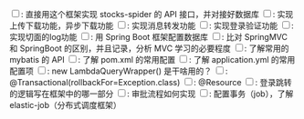 <input type="checkbox">: 直接用这个框架实现 stocks-spider 的 API 接口，并对接好数据库
<input type="checkbox">: 实现上传下载功能，异步下载功能
<input type="checkbox">: 实现消息转发功能
<input type="checkbox">: 实现登录验证功能
<input type="checkbox">: 实现切面的log功能
<input type="checkbox">: 用 Spring Boot 框架配置数据库
<input type="checkbox">: 比对 SpringMVC 和 SpringBoot 的区别，并且记录，分析 MVC 学习的必要程度
<input type="checkbox">: 了解常用的 mybatis 的 API
<input type="checkbox">: 了解 pom.xml 的常用配置
<input type="checkbox">: 了解 application.yml 的常用配置项
<input type="checkbox">: new LambdaQueryWrapper() 是干啥用的？
<input type="checkbox">: @Transactional(rollbackFor=Exception.class)
<input type="checkbox">: @Resource
<input type="checkbox">: 登录跳转的逻辑写在框架中的哪一部分
<input type="checkbox">: 审批流程如何实现
<input type="checkbox">: 配置事务（job），了解 elastic-job（分布式调度框架）